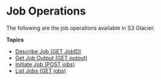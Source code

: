 # Job Operations<a name="job-operations"></a>

The following are the job operations available in S3 Glacier\.

**Topics**
+ [Describe Job \(GET JobID\)](api-describe-job-get.md)
+ [Get Job Output \(GET output\)](api-job-output-get.md)
+ [Initiate Job \(POST jobs\)](api-initiate-job-post.md)
+ [List Jobs \(GET jobs\)](api-jobs-get.md)